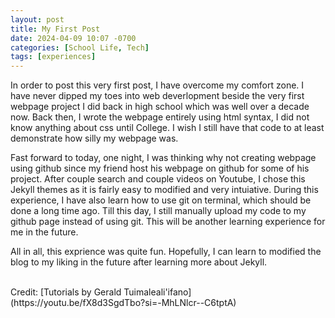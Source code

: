 ```yaml
---
layout: post
title: My First Post
date: 2024-04-09 10:07 -0700
categories: [School Life, Tech]
tags: [experiences]
---
```

<p>In order to post this very first post, I have overcome my comfort zone. I have never dipped my toes into web deverlopment beside the very first webpage project I did back in high school which was well over a decade now. Back then, I wrote the webpage entirely using html syntax, I did not know anything about css until College. I wish I still have that code to at least demonstrate how silly my webpage was.</p> 
<p>Fast forward to today, one night, I was thinking why not creating webpage using github since my friend host his webpage on github for some of his project. After couple search and couple videos on Youtube, I chose this Jekyll themes as it is fairly easy to modified and very intuiative. During this experience, I have also learn how to use git on terminal, which should be done a long time ago. Till this day, I still manually upload my code to my github page instead of using git. This will be another learning experience for me in the future.</p> 
<p>All in all, this exprience was quite fun. Hopefully, I can learn to modified the blog to my liking in the future after learning more about Jekyll.</p><br>
Credit: [Tutorials  by Gerald Tuimaleali'ifano](https://youtu.be/fX8d3SgdTbo?si=-MhLNlcr--C6tptA)
